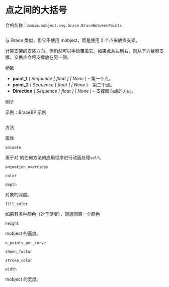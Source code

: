 # 点之间的大括号

合格名称：`manim.mobject.svg.brace.BraceBetweenPoints`


```py

```

与 Brace 类似，但它不使用 mobject，而是使用 2 个点来放置支架。

计算支架的安装方向，但仍然可以手动覆盖它。如果点从左到右，则从下方绘制支撑。交换点会将支撑放在另一侧。

参数

- **point_1** ( _Sequence_ _\[_ _float_ _\]_ _|_ _None_ ) – 第一个点。
- **point_2** ( _Sequence_ _\[_ _float_ _\]_ _|_ _None_ ) – 第二个点。
- **Direction** ( _Sequence_ _\[_ _float_ _\]_ _|_ _None_ ) – 支撑面向点的方向。

例子

示例：BraceBP 示例

```py

```


方法

属性

`animate`

用于对 的任何方法的应用程序进行动画处理`self`。

`animation_overrides`

`color`

`depth`

对象的深度。

`fill_color`

如果有多种颜色（对于渐变），则返回第一个颜色

`height`

mobject 的高度。

`n_points_per_curve`

`sheen_factor`

`stroke_color`

`width`

mobject 的宽度。
